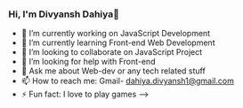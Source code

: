 ### Hi, I'm Divyansh Dahiya👋

- 🔭 I’m currently working on JavaScript Development
- 🌱 I’m currently learning Front-end Web Development
- 👯 I’m looking to collaborate on JavaScript Project
- 🤔 I’m looking for help with Front-end 
- 💬 Ask me about Web-dev or any tech related stuff
- 📫 How to reach me: Gmail- dahiya.divyansh1@gmail.com
- ⚡ Fun fact: I love to play games
-->



